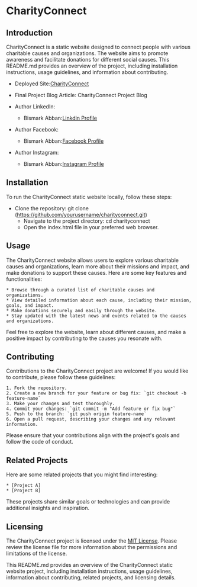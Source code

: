 # CharityConnect

## Introduction

CharityConnect is a static website designed to connect people with various charitable causes and organizations. The website aims to promote awareness and facilitate donations for different social causes. This README.md provides an overview of the project, including installation instructions, usage guidelines, and information about contributing.

   * Deployed Site:[CharityConnect](https://redemption19.github.io/CharityConnect-portfolio/)
   * Final Project Blog Article: CharityConnect Project Blog
   * Author LinkedIn:
        * Bismark Abban:[Linkdin Profile](https://www.linkedin.com/in/bismark-abban-256055193/)
        
   * Author Facebook:
        * Bismark Abban:[Facebook Profile](https://web.facebook.com/bismark.abban.58511/)
        
   * Author Instagram:
        * Bismark Abban:[Instagram Profile](https://www.instagram.com/bismark.abban/)

        
## Installation

To run the CharityConnect static website locally, follow these steps:

* Clone the repository: git clone (https://github.com/yourusername/charityconnect.git)
    * Navigate to the project directory: cd charityconnect
    * Open the index.html file in your preferred web browser.

## Usage

The CharityConnect website allows users to explore various charitable causes and organizations, learn more about their missions and impact, and make donations to support these causes. Here are some key features and functionalities:

    * Browse through a curated list of charitable causes and organizations.
    * View detailed information about each cause, including their mission, goals, and impact.
    * Make donations securely and easily through the website.
    * Stay updated with the latest news and events related to the causes and organizations.

Feel free to explore the website, learn about different causes, and make a positive impact by contributing to the causes you resonate with.

## Contributing

Contributions to the CharityConnect project are welcome! If you would like to contribute, please follow these guidelines:

    1. Fork the repository.
    2. Create a new branch for your feature or bug fix: `git checkout -b feature-name`
    3. Make your changes and test thoroughly.
    4. Commit your changes: `git commit -m "Add feature or fix bug"`
    5. Push to the branch: `git push origin feature-name`
    6. Open a pull request, describing your changes and any relevant information.

Please ensure that your contributions align with the project's goals and follow the code of conduct.

## Related Projects

Here are some related projects that you might find interesting:

    * [Project A]
    * [Project B]

These projects share similar goals or technologies and can provide additional insights and inspiration.

## Licensing

The CharityConnect project is licensed under the [MIT License](https://opensource.org/license/mit/). Please review the license file for more information about the permissions and limitations of the license.

This README.md provides an overview of the CharityConnect static website project, including installation instructions, usage guidelines, information about contributing, related projects, and licensing details.
